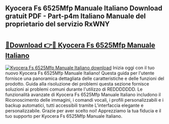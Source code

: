 ## Kyocera Fs 6525Mfp Manuale Italiano Download gratuit PDF - Part-p4m Italiano Manuale del proprietario del servizio RxWNY

# <h2><a href="http://dfcfvt8.blite.top/?on=Kyocera+Fs+6525Mfp+Manuale+Italiano">🔗Download 👉🔴 Kyocera Fs 6525Mfp Manuale Italiano</a></h2>

[![Kyocera Fs 6525Mfp Manuale Italiano download](https://i.imgur.com/lujVjoI.png)](http://dfcfvt8.blite.top/?on=Kyocera+Fs+6525Mfp+Manuale+Italiano)
Inizia oggi con il tuo nuovo Kyocera Fs 6525Mfp Manuale Italiano! Questa guida per l'utente fornisce una panoramica dettagliata delle caratteristiche e delle funzioni del prodotto. Guida alla risoluzione dei problemi questa sezione fornisce soluzioni ai problemi comuni durante l'utilizzo di REDDDDDDD. Le funzionalità avanzate di Kyocera Fs 6525Mfp Manuale Italiano includono il Riconoscimento delle immagini, i comandi vocali, i profili personalizzabili e i backup automatici, tutti accessibili tramite L'interfaccia elegante e personalizzabile. Grazie per aver scelto noi! Apprezziamo la tua fiducia e il tuo supporto per Kyocera Fs 6525Mfp Manuale Italiano.
